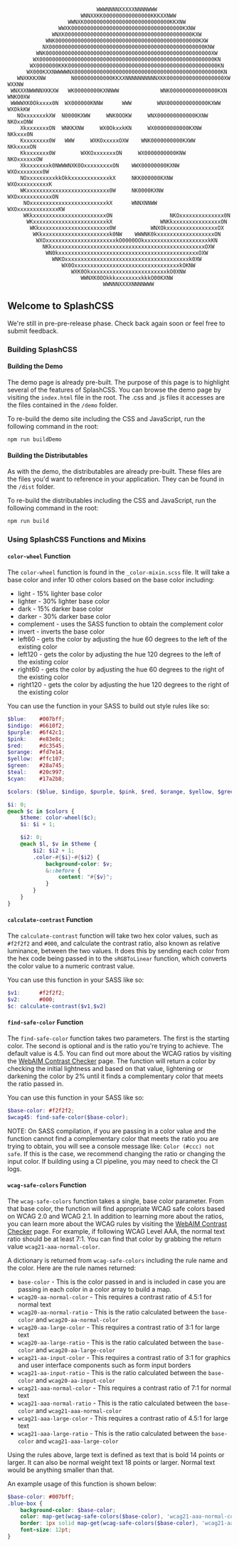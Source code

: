                                                                                
                                WWWNNNNXXXXXNNNNWWW                                 
                           WNNXXKK000000000000000KKKXXNWW                           
                       WWNXK000000000000000000000000000KKXNW                        
                    WWXK00000000000000000000000000000000000KXNW                     
                  WNXK0000000000000000000000000000000000000000KXW                   
                WNK000000000000000000000000000000000000000000000KXW                 
               NX0000000000000000000000000000000000000000000000000KNW               
             WNK0000000000000000000000000000000000000000000000000000XW              
            WX0000000000000000000000000000000000000000000000000000000KN             
           WX0000000KKK00000000000000000000000000000000000000000000000KN            
          WX000KXXNWWWWNX0000000000000000000000000000000000000000000000KN           
       WNXKKKXNW        N000000000000KKXXNNNNNNNNNNXKK000000000000000000XW    WXXNW 
     WNXXXNWWNNXKKXW   WK00000000KXNNWW             WNK000000000000000KXN  WNKO0XW  
     WWWWXK0Okxxxx0N  WX000000KNNW      WWW        WNX0000000000000KXWW  WXOkkKW    
       NOxxxxxxxkXW  N0000KXWW     WNK0OOKW     WNX000000000000KXNW   NKOxxONW     
        XkxxxxxxxON  WNKKXNW     WX0OkxxkKN     WX00000000000KXNW    NKkxxx0N       
        Kxxxxxxxx0W   WWW     WXKOxxxxxOXW    WNK0000000000KXWW    NKkxxxxON        
        Kkxxxxxxx0W        WXKOxxxxxxxON     WX0000000000KNW     NKOxxxxxxOW        
        Xkxxxxxxxk0NWWWNXK0OxxxxxxxxxON    WWX00000000KXNW     WXOxxxxxxxx0W        
        NOxxxxxxxxxkkOkkxxxxxxxxxxxxkX     NKK000000KXNW     WXOxxxxxxxxxxK         
        WKxxxxxxxxxxxxxxxxxxxxxxxxxx0W     NK0000KXNW      WXOxxxxxxxxxxxON         
         NOxxxxxxxxxxxxxxxxxxxxxxxxkX      WNNXNNWW      WXOxxxxxxxxxxxxxKW         
         WKkxxxxxxxxxxxxxxxxxxxxxxxON                  NKOxxxxxxxxxxxxxx0N          
          WKxxxxxxxxxxxxxxxxxxxxxxxkX               WNKkxxxxxxxxxxxxxxxON           
           WKkxxxxxxxxxxxxxxxxxxxxxx0W           WNXOkxxxxxxxxxxxxxxxxOX            
            WKkxxxxxxxxxxxxxxxxxxxxxk0NW    WWWNK0kxxxxxxxxxxxxxxxxxxON             
             WXOxxxxxxxxxxxxxxxxxxxxxxkO0000OOkxxxxxxxxxxxxxxxxxxxxkKN              
               NKkxxxxxxxxxxxxxxxxxxxxxxxxxxxxxxxxxxxxxxxxxxxxxxxxOXW               
                WN0kxxxxxxxxxxxxxxxxxxxxxxxxxxxxxxxxxxxxxxxxxxxxOXW                 
                  WNKOxxxxxxxxxxxxxxxxxxxxxxxxxxxxxxxxxxxxxxxk0XW                   
                     WX0OxxxxxxxxxxxxxxxxxxxxxxxxxxxxxxxxxkOKNW                     
                        WXK0OkxxxxxxxxxxxxxxxxxxxxxxxxkO0XNW                        
                           WWNXK0OOkkkxxxxxxxxkkkO00KXNW                            
                                  WWNNNXXXXNNNNWWW                                  
                                                                                

## Welcome to SplashCSS
We're still in pre-pre-release phase. Check back again soon or feel free to submit feedback.

### Building SplashCSS

#### Building the Demo
The demo page is already pre-built. The purpose of this page is to highlight several of the features of SplashCSS. You can browse the demo page by visiting the `index.html` file in the root. The .css and .js files it accesses are the files contained in the `/demo` folder.

To re-build the demo site including the CSS and JavaScript, run the following command in the root:

```PowerShell
npm run buildDemo
```

#### Building the Distributables 
As with the demo, the distributables are already pre-built. These files are the files you'd want to reference in your application. They can be found in the `/dist` folder. 

To re-build the distributables including the CSS and JavaScript, run the following command in the root:

```PowerShell
npm run build
```

### Using SplashCSS Functions and Mixins

#### `color-wheel` Function
The `color-wheel` function is found in the `_color-mixin.scss` file. It will take a base color and infer 10 other colors based on the base color including:

* light - 15% lighter base color
* lighter - 30% lighter base color
* dark - 15% darker base color
* darker - 30% darker base color
* complement - uses the SASS function to obtain the complement color
* invert - inverts the base color
* left60 - gets the color by adjusting the hue 60 degrees to the left of the existing color
* left120 - gets the color by adjusting the hue 120 degrees to the left of the existing color
* right60 - gets the color by adjusting the hue 60 degrees to the right of the existing color
* right120 - gets the color by adjusting the hue 120 degrees to the right of the existing color

You can use the function in your SASS to build out style rules like so:

```scss
$blue:    #007bff;
$indigo:  #6610f2;
$purple:  #6f42c1;
$pink:    #e83e8c;
$red:     #dc3545;
$orange:  #fd7e14;
$yellow:  #ffc107;
$green:   #28a745;
$teal:    #20c997;
$cyan:    #17a2b8;

$colors: ($blue, $indigo, $purple, $pink, $red, $orange, $yellow, $green, $teal, $cyan);

$i: 0;
@each $c in $colors {
    $theme: color-wheel($c);
    $i: $i + 1;

    $i2: 0;
    @each $l, $v in $theme {
        $i2: $i2 + 1;
        .color-#{$i}-#{$i2} {
            background-color: $v;
            &::before {
                content: "#{$v}";
            }
        }
    }
}
```

#### `calculate-contrast` Function
The `calculate-contrast` function will take two hex color values, such as `#f2f2f2` and `#000`, and calculate the contrast ratio, also known as relative luminance, between the two values. It does this by sending each color from the hex code being passed in to the `sRGBToLinear` function, which converts the color value to a numeric contrast value. 

You can use this function in your SASS like so:

```scss
$v1:      #f2f2f2;
$v2:      #000;
$c: calculate-contrast($v1,$v2)
```

#### `find-safe-color` Function
The `find-safe-color` function takes two parameters. The first is the starting color. The second is optional and is the ratio you're trying to achieve. The default value is 4.5. You can find out more about the WCAG ratios by visiting the [WebAIM Contrast Checker](https://webaim.org/resources/contrastchecker/) page. The function will return a color by checking the initial lightness and based on that value, lightening or darkening the color by 2% until it finds a complementary color that meets the ratio passed in.

You can use this function in your SASS like so:

```scss
$base-color: #f2f2f2;
$wcag45: find-safe-color($base-color);
```

NOTE: On SASS compilation, if you are passing in a color value and the function cannot find a complementary color that meets the ratio you are trying to obtain, you will see a console message like: `Color (#ccc) not safe`. If this is the case, we recommend changing the ratio or changing the input color. If building using a CI pipeline, you may need to check the CI logs.

#### `wcag-safe-colors` Function
The `wcag-safe-colors` function takes a single, base color parameter. From that base color, the function will find appropriate WCAG safe colors based on WCAG 2.0 and WCAG 2.1. In addition to learning more about the ratios, you can learn more about the WCAG rules by visiting the [WebAIM Contrast Checker](https://webaim.org/resources/contrastchecker/) page. For example, if following WCAG Level AAA, the normal text ratio should be at least 7:1. You can find that color by grabbing the return value `wcag21-aaa-normal-color`.

A dictionary is returned from `wcag-safe-colors` including the rule name and the color. Here are the rule names returned:

* `base-color` - This is the color passed in and is included in case you are passing in each color in a color array to build a map.
* `wcag20-aa-normal-color` - This requires a contrast ratio of 4.5:1 for normal text
* `wcag20-aa-normal-ratio` - This is the ratio calculated between the `base-color` and `wcag20-aa-normal-color`
* `wcag20-aa-large-color` - This requires a contrast ratio of 3:1 for large text
* `wcag20-aa-large-ratio` - This is the ratio calculated between the `base-color` and `wcag20-aa-large-color`
* `wcag21-aa-input-color` - This requires a contrast ratio of 3:1 for graphics and user interface components such as form input borders
* `wcag21-aa-input-ratio` - This is the ratio calculated between the `base-color` and `wcag20-aa-input-color`
* `wcag21-aaa-normal-color` - This requires a contrast ratio of 7:1 for normal text
* `wcag21-aaa-normal-ratio` - This is the ratio calculated between the `base-color` and `wcag21-aaa-normal-color`
* `wcag21-aaa-large-color` - This requires a contrast ratio of 4.5:1 for large text
* `wcag21-aaa-large-ratio` - This is the ratio calculated between the `base-color` and `wcag21-aaa-large-color`

Using the rules above, large text is defined as text that is bold 14 points or larger. It can also be normal weight text 18 points or larger. Normal text would be anything smaller than that.

An example usage of this function is shown below:

```scss
$base-color: #007bff;
.blue-box {
    background-color: $base-color;
    color: map-get(wcag-safe-colors($base-color), 'wcag21-aaa-normal-color');
    border: 1px solid map-get(wcag-safe-colors($base-color), 'wcag21-aa-input-color');
    font-size: 12pt;
}
```